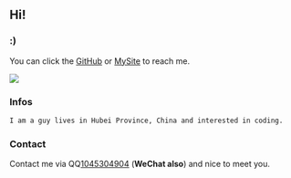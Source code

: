 ## Hi!

### :)

You can click the [GitHub](https://github.com/yin89/) or [MySite](https://tamade.top) to reach me.

![](https://i.ibb.co/yRyCX7L/5540e3f50d87832b.gif)

### Infos

```markdown
I am a guy lives in Hubei Province, China and interested in coding.
```

### Contact

Contact me via QQ[1045304904](http://wpa.qq.com/msgrd?v=3&uin=1045304904&site=qq&menu=yes) \(__WeChat also__\) and nice to meet you.
